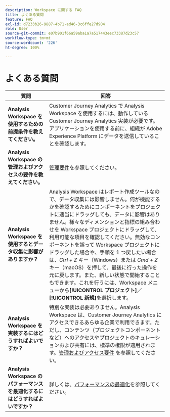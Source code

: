 ```yaml
---
description: Workspace に関する FAQ
title: よくある質問
feature: FAQ
exl-id: d7233b26-9887-4b71-ad46-3c6ffe27d904
role: User
source-git-commit: e07b901f66a59aba1a7a517443eec73387d23c57
workflow-type: tm+mt
source-wordcount: '226'
ht-degree: 100%

---
```


# よくある質問

| 質問 | 回答 |
|--- |--- |
| **Analysis Workspace を使用するための前提条件を教えてください。** | Customer Journey Analytics で Analysis Workspace を使用するには、動作している Customer Journey Analytics 実装が必要です。アプリケーションを使用する前に、組織が Adobe Experience Platform にデータを送信していることを確認します。 |
| **Analysis Workspace の管理およびアクセスの要件を教えてください。** | [管理要件](/help/analysis-workspace/workspace-faq/frequently-asked-questions-analysis-workspace.md)を参照してください。 |
| **Analysis Workspace を使用するとデータ収集に影響がありますか？** | Analysis Workspace はレポート作成ツールなので、データ収集には影響しません。何が機能するかを確認するためにコンポーネントをプロジェクトに適当にドラッグしても、データに影響はありません。様々なディメンションと指標の組み合わせを Workspace プロジェクトにドラッグして、利用可能な項目を確認してください。無効なコンポーネントを誤って Workspace プロジェクトにドラッグした場合や、手順を 1 つ戻したい場合は、*Ctrl + Z* キー（Windows）または *Cmd + Z* キー（macOS）を押して、最後に行った操作を元に戻します。また、新しい状態で開始することもできます。これを行うには、Workspace メニューから&#x200B;**[!UICONTROL プロジェクト]**／**[!UICONTROL 新規]**&#x200B;を選択します。 |
| **Analysis Workspace を実装するにはどうすればよいですか？** | 特別な実装は必要ありません。Analysis Workspace は、Customer Journey Analytics にアクセスできるあらゆる企業で利用できます。ただし、コンテンツ（プロジェクトコンポーネントなど）へのアクセスやプロジェクトのキュレーションおよび共有には、標準の権限が適用されます。[管理およびアクセス要件](/help/analysis-workspace/workspace-faq/frequently-asked-questions-analysis-workspace.md) を参照してください。 |
| **Analysis Workspace のパフォーマンスを最適化するにはどうすればよいですか？** | 詳しくは、[パフォーマンスの最適化](/help/technotes/optimizing-performance.md)を参照してください。 |
